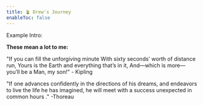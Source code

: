 ```yaml
---
title: 🪴 Drew's Journey
enableToc: false
---
```


Example Intro:



**These mean a lot to me:**

"If you can fill the unforgiving minute
With sixty seconds’ worth of distance run, 
Yours is the Earth and everything that’s in it, 
And—which is more—you’ll be a Man, my son!" - Kipling


"If one advances confidently in the directions of his dreams, 
and endeavors to live the life he has imagined, 
he will meet with a success unexpected in common hours ." -Thoreau 
